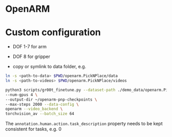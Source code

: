 # OpenARM

# Custom configuration
- DOF 1-7 for arm
- DOF 8 for gripper

- copy or symlink to data folder, e.g.
```sh
ln -s <path-to-data> $PWD/openarm.PickNPlace/data 
ln -s <path-to-videos> $PWD/openarm.PickNPlace/videos
```


```sh
python3 scripts/gr00t_finetune.py --dataset-path ./demo_data/openarm.PickNPlace/ \
--num-gpus 4 \
--output-dir ~/openarm-pnp-checkpoints \
--max-steps 2000 --data-config \
openarm --video_backend \
torchvision_av --batch_size 64
```

The `annotation.human.action.task_description` property needs to be kept consistent for tasks, e.g. 0
